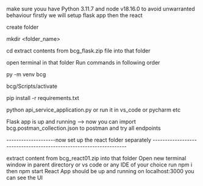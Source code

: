 make sure youu have Python 3.11.7 and node v18.16.0 to avoid unwarranted behaviour
firstly we will setup flask app then the react


create folder 

mkdir <folder_name>

cd <folder name>
extract contents from bcg_flask.zip file into that folder

open terminal in that folder 
Run commands in following order


py -m venv bcg

bcg/Scripts/activate


pip install -r requirements.txt

python api_service_application.py or run it in vs_code or pycharm etc

Flask app is up and running -->
now you can import bcg.postman_collection.json to postman and try all endpoints

--------------------now set up the react folder separately -------------------------------------------------------------------

extract content from bcg_react01.zip into that folder
Open new terminal window in  parent directory or vs code or any IDE of your choice
run npm i
then npm  start
React App should be up and running on localhost:3000
you can see the UI





